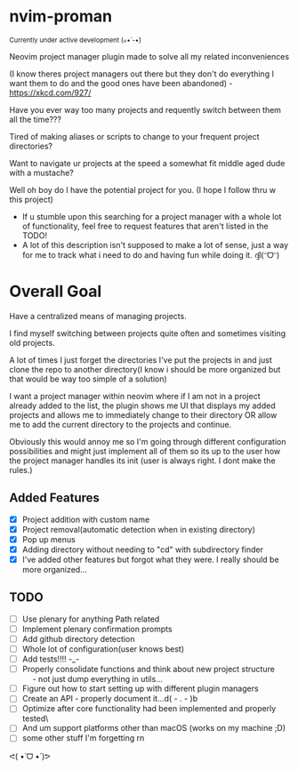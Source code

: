 # nvim-proman
<sub>Currently under active development (๑•́ -•̀)</sub>

Neovim project manager plugin made to solve all my related inconveniences

(I know theres project managers out there but they don't do everything I want them to do and the good ones have been abandoned) - https://xkcd.com/927/

Have you ever way too many projects and requently switch between them all the time???

Tired of making aliases or scripts to change to your frequent project directories?

Want to navigate ur projects at the speed a somewhat fit middle aged dude with a mustache?

Well oh boy do I have the potential project for you. (I hope I follow thru w this project)
- If u stumble upon this searching for a project manager with a whole lot of functionality, feel free to request features that aren't listed in the TODO!
- A lot of this description isn't supposed to make a lot of sense, just a way for me to track what i need to do and having fun while doing it. ദ്ദി(ᵔᗜᵔ)

# Overall Goal
Have a centralized means of managing projects. 

I find myself switching between projects quite often and sometimes visiting old projects.

A lot of times I just forget the directories I've put the projects in and just clone the repo to another directory(I know i should be more organized but that would be way too simple of a solution)

I want a project manager within neovim where if I am not in a project already added to the list, the plugin shows me UI that displays my added projects and allows me to immediately change to their directory OR allow me to add the current directory to the projects and continue.

Obviously this would annoy me so I'm going through different configuration possibilities and might just implement all of them so its up to the user how the project manager handles its init (user is always right. I dont make the rules.)
## Added Features
* [x] Project addition with custom name
* [x] Project removal(automatic detection when in existing directory)
* [x] Pop up menus
* [x] Adding directory without needing to "cd" with subdirectory finder
* [x] I've added other features but forgot what they were. I really should be more organized...

## TODO
* [ ] Use plenary for anything Path related
* [ ] Implement plenary confirmation prompts
* [ ] Add github directory detection
* [ ] Whole lot of configuration(user knows best)
* [ ] Add tests!!!! -_-
* [ ] Properly consolidate functions and think about new project structure\
&emsp; - not just dump everything in utils...
* [ ] Figure out how to start setting up with different plugin managers
* [ ] Create an API - properly document it...d( - . - )b
* [ ] Optimize after core functionality had been implemented and properly tested\
* [ ] And um support platforms other than macOS (works on my machine ;D)
* [ ] some other stuff I'm forgetting rn

ᕙ(  •̀ ᗜ •́  )ᕗ
